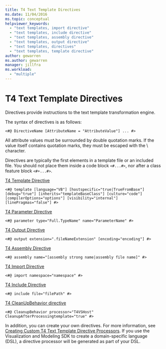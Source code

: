 ```yaml
---
title: T4 Text Template Directives
ms.date: 11/04/2016
ms.topic: conceptual
helpviewer_keywords:
  - "text templates, import directive"
  - "text templates, include directive"
  - "text templates, assembly directive"
  - "text templates, output directive"
  - "text templates, directives"
  - "text templates, template directive"
author: gewarren
ms.author: gewarren
manager: jillfra
ms.workload:
  - "multiple"
---
```

# T4 Text Template Directives

Directives provide instructions to the text template transformation engine.

The syntax of directives is as follows:

```
<#@ DirectiveName [AttributeName = "AttributeValue"] ... #>
```

All attribute values must be surrounded by double quotation marks. If the value itself contains quotation marks, they must be escaped with the \ character.

Directives are typically the first elements in a template file or an included file. You should not place them inside a code block `<#...#>`, nor after a class feature block `<#+...#>`.

[T4 Template Directive](../modeling/t4-template-directive.md)

```
<#@ template [language="VB"] [hostspecific="true|TrueFromBase"] [debug="true"] [inherits="templateBaseClass"] [culture="code"] [compilerOptions="options"] [visibility="internal"] [linePragmas="false"] #>
```

[T4 Parameter Directive](../modeling/t4-parameter-directive.md)

```
<#@ parameter type="Full.TypeName" name="ParameterName" #>
```

[T4 Output Directive](../modeling/t4-output-directive.md)

```
<#@ output extension=".fileNameExtension" [encoding="encoding"] #>
```

[T4 Assembly Directive](../modeling/t4-assembly-directive.md)

```
<#@ assembly name="[assembly strong name|assembly file name]" #>
```

[T4 Import Directive](../modeling/t4-import-directive.md)

```
<#@ import namespace="namespace" #>
```

[T4 Include Directive](../modeling/t4-include-directive.md)

```
<#@ include file="filePath" #>
```

[T4 CleanUpBehavior directive](../modeling/t4-cleanupbehavior-directive.md)

```
<#@ CleanupBehavior processor="T4VSHost" CleanupAfterProcessingtemplate="true" #>
```

In addition, you can create your own directives. For more information, see [Creating Custom T4 Text Template Directive Processors](../modeling/creating-custom-t4-text-template-directive-processors.md). If you use the Visualization and Modeling SDK to create a domain-specific language (DSL), a directive processor will be generated as part of your DSL.